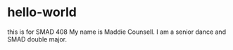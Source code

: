 # hello-world
this is for SMAD 408
My name is Maddie Counsell. I am a senior dance and SMAD double major.

